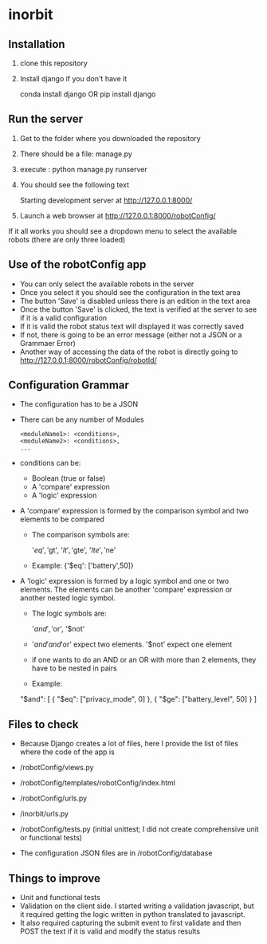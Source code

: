 # inorbit


## Installation

1) clone this repository 
2) Install django if you don't have it
   
   conda install django
   OR
   pip install django


## Run the server

1) Get to the folder where you downloaded the repository
2) There should be a file: manage.py
3) execute : python manage.py runserver
4) You should see the following text

   Starting development server at http://127.0.0.1:8000/

5) Launch a web browser at http://127.0.0.1:8000/robotConfig/

If it all works you should see a dropdown menu to select the available robots (there are only three loaded)


## Use of the robotConfig app

- You can only select the available robots in the server
- Once you select it you should see the configuration in the text area
- The button 'Save' is disabled unless there is an edition in the text area
- Once the button 'Save' is clicked, the text is verified at the server to see if it is a valid configuration
- If it is valid the robot status text will displayed it was correctly saved
- If not, there is going to be an error message (either not a JSON or a Grammaer Error)
- Another way of accessing the data of the robot is directly going to http://127.0.0.1:8000/robotConfig/robotId/


## Configuration Grammar

- The configuration has to be a JSON
- There can be any number of Modules

      <moduleName1>: <conditions>,
      <moduleName2>: <conditions>,
      ...
          
- conditions can be:
   - Boolean (true or false)
   - A 'compare' expression
   - A 'logic' expression

- A 'compare' expression is formed by the comparison symbol and two elements to be compared
    - The comparison symbols are: 
    
         '$eq', '$gt', '$lt', '$gte', '$lte', '$ne'
    
    - Example: {'$eq': ['battery',50]}

- A 'logic' expression is formed by a logic symbol and one or two elements. The elements can be another 'compare' expression or another nested logic symbol.
     - The logic symbols are:
     
         '$and', '$or', '$not'
         
    - '$and' and '$or' expect two elements. '$not' expect one element
    - if one wants to do an AND or an OR with more than 2 elements, they have to be nested in pairs
    
    - Example:
    
    "$and": [
              { "$eq": ["privacy_mode", 0] },
              { "$ge": ["battery_level", 50] }
            ]
         

## Files to check

- Because Django creates a lot of files, here I provide the list of files where the code of the app is

- /robotConfig/views.py
- /robotConfig/templates/robotConfig/index.html
- /robotConfig/urls.py
- /inorbit/urls.py
- /robotConfig/tests.py (initial unittest; I did not create comprehensive unit or functional tests)

- The configuration JSON files are in /robotConfig/database


## Things to improve

- Unit and functional tests
- Validation on the client side. I started writing a validation javascript, but it required getting the logic written in python translated to javascript.
- It also required capturing the submit event to first validate and then POST the text if it is valid and modify the status results


